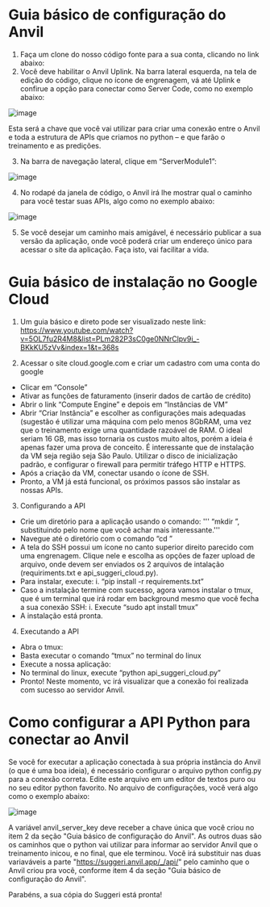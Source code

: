 # Guia básico de configuração do Anvil

1)	Faça um clone do nosso código fonte para a sua conta, clicando no link abaixo:
2)	Você deve habilitar o Anvil Uplink. Na barra lateral esquerda, na tela de edição do código, clique no ícone de engrenagem, vá até Uplink e confirue a opção para conectar como Server Code, como no exemplo abaixo:

![image](https://user-images.githubusercontent.com/56764603/135187747-f738b747-15b7-4d69-a316-fe9743eaff41.png)

 
Esta será a chave que você vai utilizar para criar uma conexão entre o Anvil e toda a estrutura de APIs que criamos no python – e que farão o treinamento e as predições.

3)	Na barra de navegação lateral, clique em “ServerModule1”:

![image](https://user-images.githubusercontent.com/56764603/135187793-925ba1f2-002f-4be7-b80b-6d0d19de928e.png)

 

4)	No rodapé da janela de código, o Anvil irá lhe mostrar qual o caminho para você testar suas APIs, algo como no exemplo abaixo:

![image](https://user-images.githubusercontent.com/56764603/135187807-2f208023-e2c3-4203-a23d-e918dd75de0c.png)

 
 
5)	Se você desejar um caminho mais amigável, é necessário publicar a sua versão da aplicação, onde você poderá criar um endereço único para acessar o site da aplicação. Faça isto, vai facilitar a vida.

# Guia básico de instalação no Google Cloud

1)	Um guia básico e direto pode ser visualizado neste link: https://www.youtube.com/watch?v=5OL7fu2R4M8&list=PLm282P3sC0ge0NNrClpv9i_-BKkKU5zVv&index=1&t=368s

2)	Acessar o site cloud.google.com e criar um cadastro com uma conta do google
* Clicar em “Console”
* Ativar as funções de faturamento (inserir dados de cartão de crédito)
* Abrir o link “Compute Engine” e depois em “Instâncias de VM”
* Abrir “Criar Instância” e escolher as configurações mais adequadas (sugestão é utilizar uma máquina com pelo menos 8GbRAM, uma vez que o treinamento exige uma quantidade razoável de RAM. O ideal seriam 16 GB, mas isso tornaria os custos muito altos, porém a ideia é apenas fazer uma prova de conceito. É interessante que de instalação da VM seja região seja São Paulo. Utilizar o disco  de inicialização padrão, e configurar o firewall para permitir tráfego HTTP e HTTPS. 
* Após a criação da VM, conectar usando o ícone de SSH.
* Pronto, a VM já está funcional, os próximos passos são instalar as nossas APIs.

3)	Configurando a API
* Crie um diretório para a aplicação usando o comando:
'''	“mkdir <nome>”, substituindo <nome> pelo nome que você achar mais interessante.'''
*	Navegue até o diretório com o comando “cd <nome>”
*	A tela do SSH possui um ícone no canto superior direito parecido com uma engrenagem. Clique nele e escolha as opções de fazer upload de arquivo, onde devem ser enviados os 2 arquivos de intalação (requiriments.txt e api_suggeri_cloud.py).
*	Para instalar, execute:
i.	“pip install -r requirements.txt”
*	Caso a instalação termine com sucesso, agora vamos instalar o tmux, que é um terminal que irá rodar em background mesmo que você fecha a sua conexão SSH:
i.	Execute “sudo apt install tmux”
*	A instalação está pronta.

4)	Executando a API
*	Abra o tmux:
*	Basta executar o comando “tmux” no terminal do linux
*	Execute a nossa aplicação:
*	No terminal do linux, execute “python api_suggeri_cloud.py”
*	Pronto! Neste momento, vc irá visualizar que a conexão foi realizada com sucesso ao servidor Anvil.



# Como configurar a API Python para conectar ao Anvil

Se você for executar a aplicação conectada à sua própria instância do Anvil (o que é uma boa ideia), é necessário configurar o arquivo python config.py para a conexão correta.
Edite este arquivo em um editor de textos puro ou no seu editor python favorito.
No arquivo de configurações, você verá algo como o exemplo abaixo:
 
![image](https://user-images.githubusercontent.com/56764603/135675180-9431b34b-cf05-4a69-88d4-7a48fa6e9aa5.png)

 
A variável anvil_server_key deve receber a chave única que você criou no item 2 da seção "Guia básico de configuração do Anvil".
As outros duas são os caminhos que o python vai utilizar para informar ao servidor Anvil que o treinamento inicou, e no final, que ele terminou. Você irá substituir nas duas variaváveis a parte "https://suggeri.anvil.app/_/api/" pelo caminho que o Anvil criou pra você, conforme item 4 da seção "Guia básico de configuração do Anvil".
 
Parabéns, a sua cópia do Suggeri está pronta!


